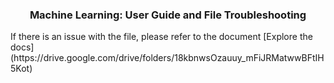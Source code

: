  <h3 align="center">Machine Learning: User Guide and File Troubleshooting</h3>
If there is an issue with the file, please refer to the document [Explore the docs](https://drive.google.com/drive/folders/18kbnwsOzauuy_mFiJRMatwwBFtIH5Kot)
